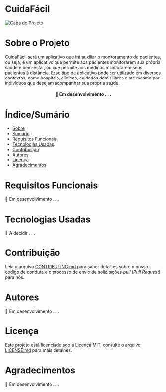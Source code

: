 # CuidaFácil


![Capa do Projeto](https://cdnsjengenhariae.nuneshost.com/wp-content/uploads/2021/02/medical-1024x570-1.png)

# Sobre o Projeto
  CuidaFácil será um aplicativo que irá auxiliar o monitoramento de pacientes, ou seja, 
  é um aplicativo que permite aos pacientes monitorarem sua própria saúde e bem-estar, 
  ou que permite aos médicos monitorarem seus pacientes à distância. Esse tipo de aplicativo 
  pode ser utilizado em diversos contextos, como hospitais, clínicas, cuidados domiciliares e 
  até mesmo por indivíduos que desejam acompanhar sua própria saúde.

<h4 align="center"> 
	🚧  Em desenvolvimento . . .
</h4>

# Índice/Sumário

* [Sobre](#sobre-o-projeto)
* [Sumário](#índice/sumário)
* [Requisitos Funcionais](#requisitos-funcionais)
* [Tecnologias Usadas](#tecnologias-usadas)
* [Contribuição](#contribuição)
* [Autores](#autores)
* [Licença](#licença)
* [Agradecimentos](#agradecimentos)


# Requisitos Funcionais 

🚧  Em desenvolvimento . . .

# Tecnologias Usadas

🚧  A decidir . . .

# Contribuição

Leia o arquivo [CONTRIBUTING.md](CONTRIBUTING.md) para saber detalhes sobre o nosso código de conduta e o processo de envio de solicitações *pull* (*Pull Request*) para nós.

# Autores

🚧  Em desenvolvimento . . .

# Licença

Este projeto está licenciado sob a Licença MIT,  consulte o arquivo [LICENSE.md](LICENSE.md) para mais detalhes.

# Agradecimentos

🚧  Em desenvolvimento . . .
